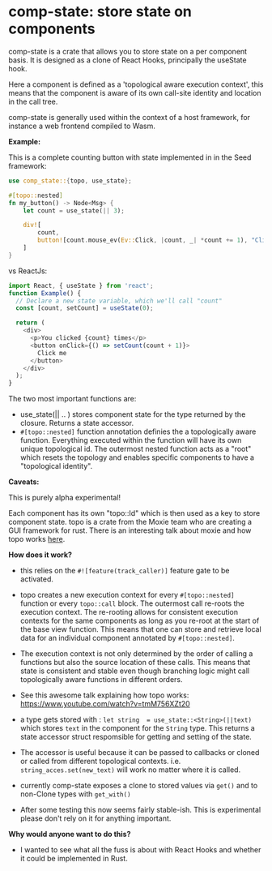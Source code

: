 # comp-state: store state on components

comp-state is a crate that allows you to store state on a per component basis.
It is designed as a clone of React Hooks, principally the useState hook.

Here a component is defined as a 'topological aware execution context', this 
means that the component is aware of its own call-site identity and location
in the call tree.

comp-state is generally used within the context of a host framework, for instance
a web frontend compiled to Wasm.

**Example:**

This is a complete counting button with state implemented in in the Seed framework:

```rust
use comp_state::{topo, use_state};

#[topo::nested]
fn my_button() -> Node<Msg> {
    let count = use_state(|| 3);

    div![
        count,
        button![count.mouse_ev(Ev::Click, |count, _| *count += 1), "Click me"],
    ]
}
```

vs ReactJs:

```javascript
import React, { useState } from 'react';
function Example() {
  // Declare a new state variable, which we'll call "count"
  const [count, setCount] = useState(0);

  return (
    <div>
      <p>You clicked {count} times</p>
      <button onClick={() => setCount(count + 1)}>
        Click me
      </button>
    </div>
  );
}
```

The two most important functions are:
 
* use_state(|| .. ) stores component state for the type returned by the closure. 
  Returns a state accessor. 
* `#[topo::nested]` function annotation definies the a topologically aware function. Everything 
  executed within the function will have its own unique topological id. The outermost nested function
  acts as a "root" which resets the topology and enables specific components to have
  a "topological identity".

**Caveats:**

This is purely alpha experimental!

Each component has its own "topo::Id" which is then used as a key to store component
state. topo is a crate from the Moxie team who are creating a GUI framework for rust.
There is an interesting talk about moxie and how topo works [here](https://www.youtube.com/watch?v=tmM756XZt20).

**How does it work?**

- this relies on the `#![feature(track_caller)]` feature gate to be activated.

- topo creates a new execution context for every `#[topo::nested]` function or every `topo::call` block. The outermost call
re-roots the execution context. The re-rooting allows for consistent 
execution contexts for the same components as long as you re-root at the start of the 
base view function. This means that one can store and retrieve local data for an 
individual component annotated by `#[topo::nested]`.

- The execution context is not only determined by the order of calling a  
functions but also the source location of these calls. This means that state is 
consistent and stable even though branching logic might call topologically 
aware functions in different orders.

- See this awesome talk explaining how topo works: https://www.youtube.com/watch?v=tmM756XZt20

- a type gets stored with : `let string  = use_state::<String>(||text)` 
which stores `text` in the component for the `String` type. This returns a 
 state accessor struct respomsible for getting and setting of the state.

- The accessor is useful because it can be passed to callbacks or cloned or called from 
different topological contexts. i.e. `string_acces.set(new_text)` will work no matter 
where it is called.

- currently comp-state exposes a clone to stored values via `get()` and to non-Clone types with `get_with()`

- After some testing this now seems fairly stable-ish. This is experimental please 
don't rely on it for anything important.

**Why would anyone want to do this?**

- I wanted to see what all the fuss is about with React Hooks and whether it could 
be implemented in Rust.

